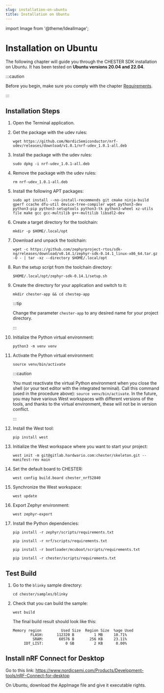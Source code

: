 ```yaml
---
slug: installation-on-ubuntu
title: Installation on Ubuntu
---
```

import Image from '@theme/IdealImage';

# Installation on Ubuntu

The following chapter will guide you through the CHESTER SDK installation on Ubuntu. It has been tested on **Ubuntu versions 20.04 and 22.04**.

:::caution

Before you begin, make sure you comply with the chapter [Requirements](requirements).

:::

## Installation Steps

1. Open the Terminal application.

1. Get the package with the udev rules:

   ```
   wget https://github.com/NordicSemiconductor/nrf-udev/releases/download/v1.0.1/nrf-udev_1.0.1-all.deb
   ```

1. Install the package with the udev rules:

   ```
   sudo dpkg -i nrf-udev_1.0.1-all.deb
   ```

1. Remove the package with the udev rules:

   ```
   rm nrf-udev_1.0.1-all.deb
   ```

1. Install the following APT packages:

   ```
   sudo apt install --no-install-recommends git cmake ninja-build gperf ccache dfu-util device-tree-compiler wget python3-dev python3-pip python3-setuptools python3-tk python3-wheel xz-utils file make gcc gcc-multilib g++-multilib libsdl2-dev
   ```

1. Create a target directory for the toolchain:

   ```
   mkdir -p $HOME/.local/opt
   ```

1. Download and unpack the toolchain:

   ```
   wget -c https://github.com/zephyrproject-rtos/sdk-ng/releases/download/v0.14.1/zephyr-sdk-0.14.1_linux-x86_64.tar.gz -O - | tar -xz --directory $HOME/.local/opt
   ```

1. Run the setup script from the toolchain directory:

   ```
   $HOME/.local/opt/zephyr-sdk-0.14.1/setup.sh
   ```

1. Create the directory for your application and switch to it:

   ```
   mkdir chester-app && cd chestep-app
   ```

   :::tip

   Change the parameter `chester-app` to any desired name for your project directory.

   :::

1. Initialize the Python virtual environment:

   ```
   python3 -m venv venv
   ```

1. Activate the Python virtual environment:

   ```
   source venv/bin/activate
   ```

   :::caution

   You must reactivate the virtual Python environment when you close the shell (or your text editor with the integrated terminal). Call this command (used in the procedure above): `source venv/bin/activate`. In the future, you may have various West workspaces with different versions of the tools, and thanks to the virtual environment, these will not be in version conflict.

   :::

1. Install the West tool:

   ```
   pip install west
   ```

1. Initialize the West workspace where you want to start your project:

   ```
   west init -m git@gitlab.hardwario.com:chester/skeleton.git --manifest-rev main
   ```

1. Set the default board to CHESTER:

   ```
   west config build.board chester_nrf52840
   ```

1. Synchronize the West workspace:

   ```
   west update
   ```

1. Export Zephyr environment:

   ```
   west zephyr-export
   ```

1. Install the Python dependencies:

   ```
   pip install -r zephyr/scripts/requirements.txt
   ```

   ```
   pip install -r nrf/scripts/requirements.txt
   ```

   ```
   pip install -r bootloader/mcuboot/scripts/requirements.txt
   ```

   ```
   pip install -r chester/scripts/requirements.txt
   ```

## Test Build

1. Go to the `blinky` sample directory:

   ```
   cd chester/samples/blinky
   ```

1. Check that you can build the sample:

   ```
   west build
   ```

   The final build result should look like this:

   ```
   Memory region         Used Size  Region Size  %age Used
           FLASH:      112320 B         1 MB     10.71%
            SRAM:       60576 B       256 KB     23.11%
        IDT_LIST:          0 GB         2 KB      0.00%
   ```

## Install nRF Connect for Desktop

Go to this link:
https://www.nordicsemi.com/Products/Development-tools/nRF-Connect-for-desktop

On Ubuntu, download the AppImage file and give it executable rights.
